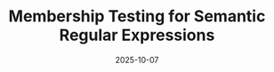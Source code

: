 ---
title: "Membership Testing for Semantic Regular Expressions"
collection: publications
date: 2025-10-07
venue: 'AFT'
paperurl: 'https://advfintech.org/aft25/program.html'
citation: 'Parwat Singh Anjana, Matin Amini, Rohit Kapoor, Rahul Parmar, Raghavendra Ramesh, Srivatsan Ravi, Joshua Tobkin.   '
---